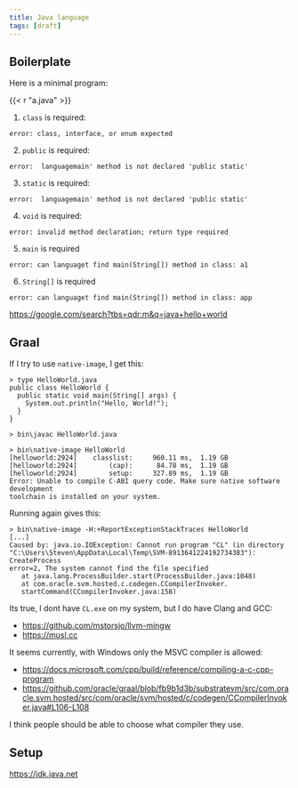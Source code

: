 ```yaml
---
title: Java language
tags: [draft]
---
```


## Boilerplate

Here is a minimal program:

{{< r "a.java" >}}

1. `class` is required:

~~~
error: class, interface, or enum expected
~~~

2. `public` is required:

~~~
error:  languagemain' method is not declared 'public static'
~~~

3. `static` is required:

~~~
error:  languagemain' method is not declared 'public static'
~~~

4. `void` is required:

~~~
error: invalid method declaration; return type required
~~~

5. `main` is required

~~~
error: can languaget find main(String[]) method in class: a1
~~~

6. `String[]` is required

~~~
error: can languaget find main(String[]) method in class: app
~~~

<https://google.com/search?tbs=qdr:m&q=java+hello+world>

## Graal

If I try to use `native-image`, I get this:

~~~
> type HelloWorld.java
public class HelloWorld {
  public static void main(String[] args) {
    System.out.println("Hello, World!");
  }
}

> bin\javac HelloWorld.java

> bin\native-image HelloWorld
[helloworld:2924]    classlist:     960.11 ms,  1.19 GB
[helloworld:2924]        (cap):      84.78 ms,  1.19 GB
[helloworld:2924]        setup:     327.89 ms,  1.19 GB
Error: Unable to compile C-ABI query code. Make sure native software development
toolchain is installed on your system.
~~~

Running again gives this:

~~~
> bin\native-image -H:+ReportExceptionStackTraces HelloWorld
[...]
Caused by: java.io.IOException: Cannot run program "CL" (in directory
"C:\Users\Steven\AppData\Local\Temp\SVM-8913641224192734383"): CreateProcess
error=2, The system cannot find the file specified
   at java.lang.ProcessBuilder.start(ProcessBuilder.java:1048)
   at com.oracle.svm.hosted.c.codegen.CCompilerInvoker.
   startCommand(CCompilerInvoker.java:158)
~~~

Its true, I dont have `CL.exe` on my system, but I do have Clang and GCC:

- <https://github.com/mstorsjo/llvm-mingw>
- <https://musl.cc>

It seems currently, with Windows only the MSVC compiler is allowed:

- <https://docs.microsoft.com/cpp/build/reference/compiling-a-c-cpp-program>
- <https://github.com/oracle/graal/blob/fb9b1d3b/substratevm/src/com.oracle.svm.hosted/src/com/oracle/svm/hosted/c/codegen/CCompilerInvoker.java#L106-L108>

I think people should be able to choose what compiler they use.

## Setup

<https://jdk.java.net>
